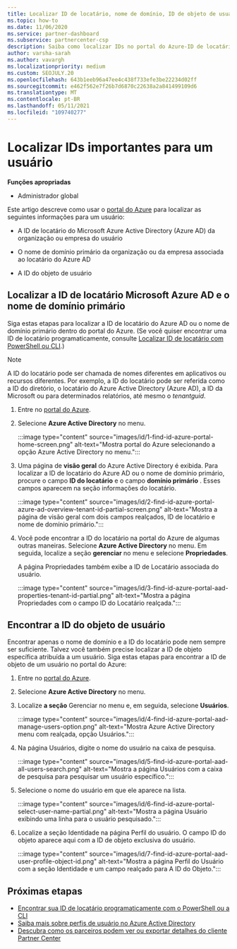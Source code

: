 ```yaml
---
title: Localizar ID de locatário, nome de domínio, ID de objeto de usuário
ms.topic: how-to
ms.date: 11/06/2020
ms.service: partner-dashboard
ms.subservice: partnercenter-csp
description: Saiba como localizar IDs no portal do Azure-ID de locatário do Azure AD, nome de domínio ou ID de objeto de usuário específico de uma organização. Algumas tarefas precisam dessas informações.
author: varsha-sarah
ms.author: vavargh
ms.localizationpriority: medium
ms.custom: SEOJULY.20
ms.openlocfilehash: 643b1eeb96a47ee4c438f733efe3be22234d02ff
ms.sourcegitcommit: e462f562e7f26b7d6870c22638a2a841499109d6
ms.translationtype: MT
ms.contentlocale: pt-BR
ms.lasthandoff: 05/11/2021
ms.locfileid: "109740277"
---
```

# <a name="locate-important-ids-for-a-user"></a>Localizar IDs importantes para um usuário

**Funções apropriadas**

- Administrador global

Este artigo descreve como usar o [portal do Azure](https://portal.azure.com/) para localizar as seguintes informações para um usuário:

- A ID de locatário do Microsoft Azure Active Directory (Azure AD) da organização ou empresa do usuário

- O nome de domínio primário da organização ou da empresa associada ao locatário do Azure AD

- A ID do objeto de usuário

## <a name="find-the-microsoft-azure-ad-tenant-id-and-primary-domain-name"></a>Localizar a ID de locatário Microsoft Azure AD e o nome de domínio primário

Siga estas etapas para localizar a ID de locatário do Azure AD ou o nome de domínio primário dentro do portal do Azure. (Se você quiser encontrar uma ID de locatário programaticamente, consulte [Localizar ID de locatário com PowerShell ou CLI](/azure/active-directory/fundamentals/active-directory-how-to-find-tenant#find-tenant-id-with-powershell).)

> [!NOTE]
> A ID do locatário pode ser chamada de nomes diferentes em aplicativos ou recursos diferentes. Por exemplo, a ID do locatário pode ser referida como a ID do diretório, o locatário do Azure Active Directory (Azure AD), a ID da Microsoft ou para determinados relatórios, até mesmo o *tenantguid*.

1. Entre no [portal do Azure](https://portal.azure.com/).

2. Selecione **Azure Active Directory** no menu.

   :::image type="content" source="images/id/1-find-id-azure-portal-home-screen.png" alt-text="Mostra portal do Azure selecionando a opção Azure Active Directory no menu.":::

3. Uma página de **visão geral** do Azure Active Directory é exibida. Para localizar a ID de locatário do Azure AD ou o nome de domínio primário, procure o campo **ID do locatário** e o campo **domínio primário** . Esses campos aparecem na seção informações do locatário.

   :::image type="content" source="images/id/2-find-id-azure-portal-azure-ad-overview-tenant-id-partial-screen.png" alt-text="Mostra a página de visão geral com dois campos realçados, ID de locatário e nome de domínio primário.":::

4. Você pode encontrar a ID do locatário na portal do Azure de algumas outras maneiras. Selecione **Azure Active Directory** no menu. Em seguida, localize a seção **gerenciar** no menu e selecione **Propriedades**.

   A página Propriedades também exibe a ID de Locatário associada do usuário.

   :::image type="content" source="images/id/3-find-id-azure-portal-aad-properties-tenant-id-partial.png" alt-text="Mostra a página Propriedades com o campo ID do Locatário realçada.":::

## <a name="find-the-user-object-id"></a>Encontrar a ID do objeto de usuário

Encontrar apenas o nome de domínio e a ID do locatário pode nem sempre ser suficiente. Talvez você também precise localizar a ID de objeto específica atribuída a um usuário. Siga estas etapas para encontrar a ID de objeto de um usuário no portal do Azure:

1. Entre no [portal do Azure](https://portal.azure.com/).

2. Selecione **Azure Active Directory** no menu.

3. Localize **a seção** Gerenciar no menu e, em seguida, selecione **Usuários**.

      :::image type="content" source="images/id/4-find-id-azure-portal-aad-manage-users-option.png" alt-text="Mostra Azure Active Directory menu com realçada, opção Usuários.":::

4. Na página Usuários, digite o nome do usuário na caixa de pesquisa.

      :::image type="content" source="images/id/5-find-id-azure-portal-aad-all-users-search.png" alt-text="Mostra a página Usuários com a caixa de pesquisa para pesquisar um usuário específico.":::

5. Selecione o nome do usuário em que ele aparece na lista.  

      :::image type="content" source="images/id/6-find-id-azure-portal-select-user-name-partial.png" alt-text="Mostra a página Usuário exibindo uma linha para o usuário pesquisado.":::

6. Localize a seção Identidade na página Perfil do usuário. O campo ID do objeto aparece aqui com a ID de objeto exclusiva do usuário.

      :::image type="content" source="images/id/7-find-id-azure-portal-aad-user-profile-object-id.png" alt-text="Mostra a página Perfil do Usuário com a seção Identidade e um campo realçado para A ID do Objeto.":::

## <a name="next-steps"></a>Próximas etapas

- [Encontrar sua ID de locatário programaticamente com o PowerShell ou a CLI](/azure/active-directory/fundamentals/active-directory-how-to-find-tenant)
- [Saiba mais sobre perfis de usuário no Azure Active Directory](/azure/active-directory/fundamentals/active-directory-users-profile-azure-portal)
- [Descubra como os parceiros podem ver ou exportar detalhes do cliente Partner Center](see-your-customer-list.md)

